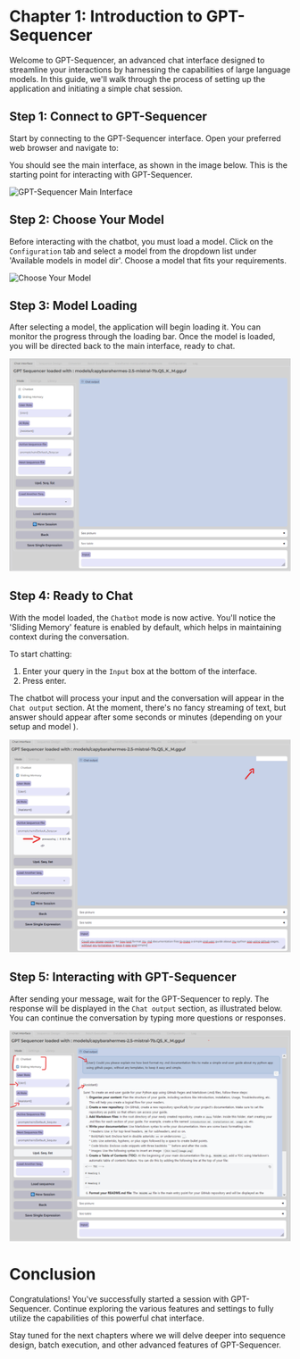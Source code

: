 # Chapter 1: Introduction to GPT-Sequencer

Welcome to GPT-Sequencer, an advanced chat interface designed to streamline your interactions by harnessing the capabilities of large language models. In this guide, we'll walk through the process of setting up the application and initiating a simple chat session.

## Step 1: Connect to GPT-Sequencer

Start by connecting to the GPT-Sequencer interface. Open your preferred web browser and navigate to:


You should see the main interface, as shown in the image below. This is the starting point for interacting with GPT-Sequencer.

![GPT-Sequencer Main Interface](./images/010-chooseyourmodel.png)

## Step 2: Choose Your Model

Before interacting with the chatbot, you must load a model. Click on the `Configuration` tab and select a model from the dropdown list under 'Available models in model dir'. Choose a model that fits your requirements.

![Choose Your Model](./images/015-model-loading.png)

## Step 3: Model Loading

After selecting a model, the application will begin loading it. You can monitor the progress through the loading bar. Once the model is loaded, you will be directed back to the main interface, ready to chat.

![Model Loading](./images/020-readytochat-defaultmode.png)

## Step 4: Ready to Chat

With the model loaded, the `Chatbot` mode is now active. You'll notice the 'Sliding Memory' feature is enabled by default, which helps in maintaining context during the conversation.

To start chatting:

1. Enter your query in the `Input` box at the bottom of the interface.
2. Press enter.

The chatbot will process your input and the conversation will appear in the `Chat output` section. At the moment, there's no fancy streaming of text, but answer should appear after some seconds or minutes (depending on your setup and model ). 

![Ready to Chat](./images/025-chat-waiting-answer.png)

## Step 5: Interacting with GPT-Sequencer

After sending your message, wait for the GPT-Sequencer to reply. The response will be displayed in the `Chat output` section, as illustrated below. You can continue the conversation by typing more questions or responses.

![Chatbot Reply](./images/030-chat-reply.png)

# Conclusion

Congratulations! You've successfully started a session with GPT-Sequencer. Continue exploring the various features and settings to fully utilize the capabilities of this powerful chat interface.

Stay tuned for the next chapters where we will delve deeper into sequence design, batch execution, and other advanced features of GPT-Sequencer.
